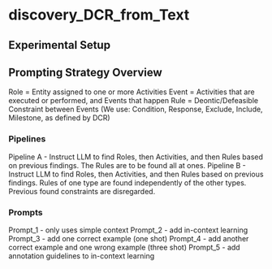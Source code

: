 # discovery_DCR_from_Text


## Experimental Setup


## Prompting Strategy Overview

Role = Entity assigned to one or more Activities
Event = Activities that are executed or performed, and Events that happen
Rule = Deontic/Defeasible Constraint between Events (We use: Condition, Response, Exclude, Include, Milestone, as defined by DCR)

### Pipelines

Pipeline A - Instruct LLM to find Roles, then Activities, and then Rules based on previous findings. The Rules are to be found all at ones.
Pipeline B - Instruct LLM to find Roles, then Activities, and then Rules based on previous findings. Rules of one type are found independently of the other types. Previous found constraints are disregarded.

### Prompts

Prompt_1 - only uses simple context
Prompt_2 - add in-context learning
Prompt_3 - add one correct example (one shot)
Prompt_4 - add another correct example and one wrong example (three shot)
Prompt_5 - add annotation guidelines to in-context learning

